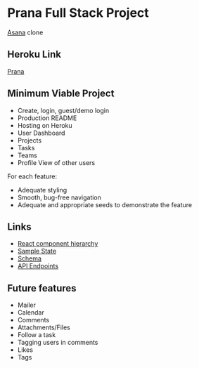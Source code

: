 # Prana Full Stack Project
[Asana](www.asana.com) clone

## Heroku Link
[Prana](www.google.com)

## Minimum Viable Project
* Create, login, guest/demo login
* Production README
* Hosting on Heroku
* User Dashboard
* Projects
* Tasks
* Teams
* Profile View of other users

For each feature:
 * Adequate styling
 * Smooth, bug-free navigation
 * Adequate and appropriate seeds to demonstrate the feature


## Links
* [React component hierarchy](./component-hierarchy.md)
* [Sample State](./sample-state.md)
* [Schema](./schema.md)
* [API Endpoints](./api-endpoints.md)



## Future features
* Mailer
* Calendar
* Comments
* Attachments/Files
* Follow a task
* Tagging users in comments
* Likes
* Tags
